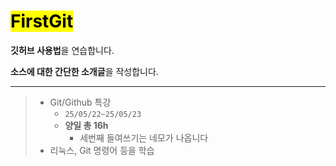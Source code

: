 # <mark>FirstGit</mark>

**깃허브 사용법**을 연습합니다.

**소스에 대한 간단한 소개글**을 작성합니다.

 
---
>- Git/Github 특강
>   - `25/05/22~25/05/23`
>   - **양일 총 16h**
>       - 세번째 들여쓰기는 네모가 나옵니다
>- 리눅스, Git 명령어 등을 학습
